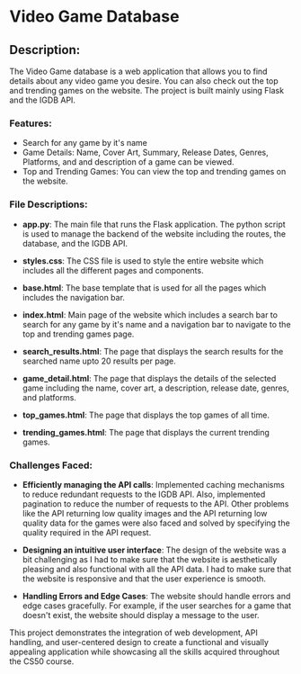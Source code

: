 # Video Game Database

## Description:

The Video Game database is a web application that allows you to find details about any video game you desire. You can also check out the top and trending games on the website. The project is built mainly using Flask and the IGDB API.

### Features:

- Search for any game by it's name
- Game Details: Name, Cover Art, Summary, Release Dates, Genres, Platforms, and and description of a game can be viewed.
- Top and Trending Games: You can view the top and trending games on the website.

### File Descriptions:

- **app.py**: The main file that runs the Flask application. The python script is used to manage the backend of the website including the routes, the database, and the IGDB API.

- **styles.css**: The CSS file is used to style the entire website which includes all the different pages and components.

- **base.html**: The base template that is used for all the pages which includes the navigation bar.
- **index.html**: Main page of the website which includes a search bar to search for any game by it's name and a navigation bar to navigate to the top and trending games page.
- **search_results.html**: The page that displays the search results for the searched name upto 20 results per page.
- **game_detail.html**: The page that displays the details of the selected game including the name, cover art, a description, release date, genres, and platforms.
- **top_games.html**: The page that displays the top games of all time.
- **trending_games.html**: The page that displays the current trending games.

### Challenges Faced:

- **Efficiently managing the API calls**: Implemented caching mechanisms to reduce redundant requests to the IGDB API. Also, implemented pagination to reduce the number of requests to the API. Other problems like the API returning low quality images and the API returning low quality data for the games were also faced and solved by specifying the quality required in the API request.

- **Designing an intuitive user interface**: The design of the website was a bit challenging as I had to make sure that the website is aesthetically pleasing and also functional with all the API data. I had to make sure that the website is responsive and that the user experience is smooth.

- **Handling Errors and Edge Cases**: The website should handle errors and edge cases gracefully. For example, if the user searches for a game that doesn't exist, the website should display a message to the user.

This project demonstrates the integration of web development, API handling, and user-centered design to create a functional and visually appealing application while showcasing all the skills acquired throughout the CS50 course.
